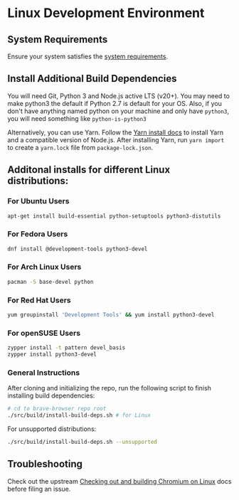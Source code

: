 
# Linux Development Environment

## System Requirements

Ensure your system satisfies the [system requirements](https://chromium.googlesource.com/chromium/src/+/main/docs/linux_build_instructions.md#System-requirements).

## Install Additional Build Dependencies

You will need Git, Python 3 and Node.js active LTS (v20+). You may need to make python3 the default if Python 2.7 is default for your OS. Also, if you don't have anything named python on your machine and only have `python3`, you will need something like `python-is-python3`

Alternatively, you can use Yarn. Follow the [Yarn install docs](https://yarnpkg.com/getting-started/install) to install Yarn and a compatible version of Node.js. After installing Yarn, run `yarn import` to create a `yarn.lock` file from `package-lock.json`.

## Additonal installs for different Linux distributions: 

### For Ubuntu Users

```bash
apt-get install build-essential python-setuptools python3-distutils
```

### For Fedora Users

```bash
dnf install @development-tools python3-devel
```

### For Arch Linux Users

```bash
pacman -S base-devel python
```

### For Red Hat Users
```bash
yum groupinstall 'Development Tools' && yum install python3-devel
```

### For openSUSE Users

```bash
zypper install -t pattern devel_basis
zypper install python3-devel
```

### General Instructions

After cloning and initializing the repo, run the following script to finish installing build dependencies:

```bash
# cd to brave-browser repo root
./src/build/install-build-deps.sh # for Linux
```

For unsupported distributions:

```bash
./src/build/install-build-deps.sh --unsupported
```

## Troubleshooting

Check out the upstream [Checking out and building Chromium on Linux](https://chromium.googlesource.com/chromium/src/+/main/docs/linux_build_instructions.md#Checking-out-and-building-Chromium-on-Linux) docs before filing an issue.
